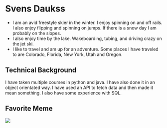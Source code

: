 # Svens Daukss
* I am an avid freestyle skier in the winter. I enjoy spinning on and off rails. I also enjoy flipping and spinning on jumps. If there is a snow day I am probably on the slopes.
* I also enjoy time by the lake. Wakeboarding, tubing, and driving crazy on the jet ski. 
* I like to travel and am up for an adventure. Some places I have traveled to are Colorado, Florida, New York, Utah and Oregon.
## Technical Background
I have taken multiple courses in python and java. I have also done it in an object orientated way. I have used an API to fetch data and then made it mean something. I also have some experience with SQL.
## Favorite Meme
![](https://imageproxy.ifunny.co/crop:x-20,resize:640x,quality:90x75/images/ea7f23595b0e1ca347b7bef6ab9c4e9dd4a78102db924ddea60906543bdf942e_1.jpg)